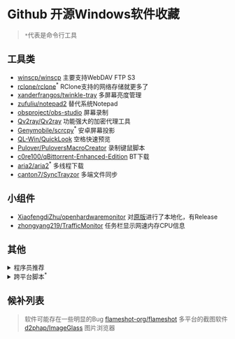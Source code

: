 # Github 开源Windows软件收藏
> `*`代表是命令行工具
## 工具类
- [winscp/winscp](https://github.com/winscp/winscp) 主要支持WebDAV FTP S3
- [rclone/rclone](https://github.com/rclone/rclone)<sup>*</sup> RClone支持的网络存储就更多了
- [xanderfrangos/twinkle-tray](https://github.com/xanderfrangos/twinkle-tray) 多屏幕亮度管理
- [zufuliu/notepad2](https://github.com/zufuliu/notepad2) 替代系统Notepad
- [obsproject/obs-studio](https://github.com/obsproject/obs-studio/releases) 屏幕录制
- [Qv2ray/Qv2ray](https://github.com/Qv2ray/Qv2ray) 功能强大的加密代理工具
- [Genymobile/scrcpy](https://github.com/Genymobile/scrcpy)<sup>*</sup> 安卓屏幕投影
- [QL-Win/QuickLook](https://github.com/QL-Win/QuickLook) 空格快速预览
- [Pulover/PuloversMacroCreator](https://github.com/Pulover/PuloversMacroCreator) 录制键鼠脚本
- [c0re100/qBittorrent-Enhanced-Edition](https://github.com/c0re100/qBittorrent-Enhanced-Edition) BT下载
- [aria2/aria2](https://github.com/aria2/aria2)<sup>*</sup> 多线程下载
- [canton7/SyncTrayzor](https://github.com/canton7/SyncTrayzor) 多端文件同步
## 小组件
- [XiaofengdiZhu/openhardwaremonitor](https://github.com/XiaofengdiZhu/openhardwaremonitor) 对[原版](https://github.com/openhardwaremonitor/openhardwaremonitor)进行了本地化，有Release
- [zhongyang219/TrafficMonitor](https://github.com/zhongyang219/TrafficMonitor) 任务栏显示网速内存CPU信息

## 其他
<details>
    <summary>程序员推荐</summary>
    
- [tonsky/FiraCode](https://github.com/tonsky/FiraCode) 程序员推荐字体
- [zerotier/ZeroTierOne](https://github.com/zerotier/ZeroTierOne) 内网穿透
- [HeidiSQL/HeidiSQL](https://github.com/HeidiSQL/HeidiSQL) 数据库连接工具
</details>

<details>
    <summary>跨平台脚本<sup>*</sup></summary>

- [ytdl-org/youtube-dl](https://github.com/ytdl-org/youtube-dl) Youtube下载
- [SigureMo/bilili](https://github.com/SigureMo/bilili) Bilibili下载
</details>

## 候补列表
> 软件可能存在一些明显的Bug
[flameshot-org/flameshot](https://github.com/flameshot-org/flameshot) 多平台的截图软件
[d2phap/ImageGlass](https://github.com/d2phap/ImageGlass) 图片浏览器

